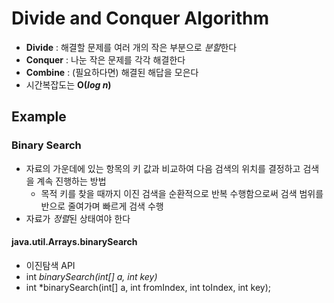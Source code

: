 # Divide and Conquer Algorithm
* **Divide** : 해결할 문제를 여러 개의 작은 부분으로 *분할*한다
* **Conquer** : 나눈 작은 문제를 각각 해결한다
* **Combine** : (필요하다면) 해결된 해답을 모은다
* 시간복잡도는 **O(*log n*)**

## Example
### Binary Search
* 자료의 가운데에 있는 항목의 키 값과 비교하여 다음 검색의 위치를 결정하고 검색을 계속 진행하는 방법
    * 목적 키를 찾을 때까지 이진 검색을 순환적으로 반복 수행함으로써 검색 범위를 반으로 줄여가며 빠르게 검색 수행
* 자료가 *정렬*된 상태여야 한다

#### java.util.Arrays.binarySearch
* 이진탐색 API
* int *binarySearch(int[] a, int key)*
* int *binarySearch(int[] a, int fromIndex, int toIndex, int key);
